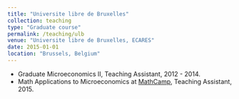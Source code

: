 ```yaml
---
title: "Universite libre de Bruxelles"
collection: teaching
type: "Graduate course"
permalink: /teaching/ulb
venue: "Universite libre de Bruxelles, ECARES"
date: 2015-01-01
location: "Brussels, Belgium"
---
```


* Graduate Microeconomics II, Teaching Assistant, 2012 - 2014.
* Math Applications to Microeconomics at [MathCamp](https://mathcampecares.wordpress.com/), Teaching Assistant, 2015.
